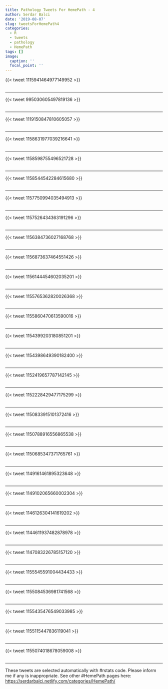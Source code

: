 ```yaml
---
title: Pathology Tweets For HemePath - 4
author: Serdar Balci
date: '2019-08-07'
slug: tweetsForHemePath4
categories:
  - R
  - tweets
  - pathology
  - HemePath
tags: []
image:
  caption: ''
  focal_point: ''
---
```



{{< tweet 1115941464977149952 >}}
<br>
<br>
<hr>
{{< tweet 995030605497819136 >}}
<br>
<br>
<hr>
{{< tweet 1119150847810605057 >}}
<br>
<br>
<hr>
{{< tweet 1158631977039216641 >}}
<br>
<br>
<hr>
{{< tweet 1158598755496521728 >}}
<br>
<br>
<hr>
{{< tweet 1158544542284615680 >}}
<br>
<br>
<hr>
{{< tweet 1157750994035494913 >}}
<br>
<br>
<hr>
{{< tweet 1157526434363191296 >}}
<br>
<br>
<hr>
{{< tweet 1156384736027168768 >}}
<br>
<br>
<hr>
{{< tweet 1156873637464551426 >}}
<br>
<br>
<hr>
{{< tweet 1156144454602035201 >}}
<br>
<br>
<hr>
{{< tweet 1155765362820026368 >}}
<br>
<br>
<hr>
{{< tweet 1155860470613590016 >}}
<br>
<br>
<hr>
{{< tweet 1154399203180851201 >}}
<br>
<br>
<hr>
{{< tweet 1154398649390182400 >}}
<br>
<br>
<hr>
{{< tweet 1152419657787142145 >}}
<br>
<br>
<hr>
{{< tweet 1152228429477175299 >}}
<br>
<br>
<hr>
{{< tweet 1150833915101372416 >}}
<br>
<br>
<hr>
{{< tweet 1150788916556865538 >}}
<br>
<br>
<hr>
{{< tweet 1150685347371765761 >}}
<br>
<br>
<hr>
{{< tweet 1149161461895323648 >}}
<br>
<br>
<hr>
{{< tweet 1149102065660002304 >}}
<br>
<br>
<hr>
{{< tweet 1146126304141619202 >}}
<br>
<br>
<hr>
{{< tweet 1144611937482878978 >}}
<br>
<br>
<hr>
{{< tweet 1147083226785157120 >}}
<br>
<br>
<hr>
{{< tweet 1155545591004434433 >}}
<br>
<br>
<hr>
{{< tweet 1155084536981741568 >}}
<br>
<br>
<hr>
{{< tweet 1155435476549033985 >}}
<br>
<br>
<hr>
{{< tweet 1155115447836119041 >}}
<br>
<br>
<hr>
{{< tweet 1155074018678059008 >}}
<br>
<br>
<hr>


These tweets are selected automatically with #rstats code. Please inform me if any is inappropriate.
See other #HemePath pages here: https://serdarbalci.netlify.com/categories/HemePath/
